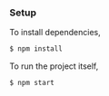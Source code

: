 ### Setup

To install dependencies,
```bash
$ npm install
```

To run the project itself,
```bash
$ npm start
```